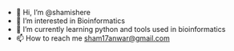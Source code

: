 - 👋 Hi, I’m @shamishere
- 👀 I’m interested in Bioinformatics
- 🌱 I’m currently learning python and tools used in bioinformatics
- 📫 How to reach me sham17anwar@gmail.com

<!---
shamishere/shamishere is a ✨ special ✨ repository because its `README.md` (this file) appears on your GitHub profile.
You can click the Preview link to take a look at your changes.
--->
